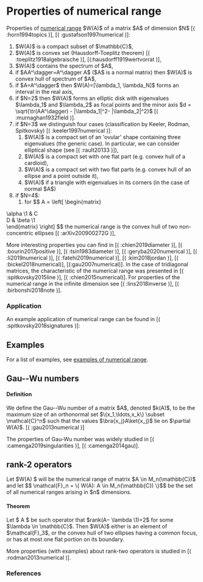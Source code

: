 Properties of numerical range
=============================

Properties of [numerical range](/numerical-range/) \$W(A)\$ of a matrix
\$A\$ of dimension \$N\$ \[( :horn1994topics )\], \[(
:gustafson1997numerical )\]:

1.  \$W(A)\$ is a compact subset of \$\\mathbb{C}\$,
2.  \$W(A)\$ is convex set (Hausdorff-Toeplitz theorem) \[(
    :toeplitz1918algebraische )\], \[(:hausdorff1919wertvorrat )\],
3.  \$W(A)\$ contains the spectrum of \$A\$,
4.  if \$AA\^\\dagger=A\^\\dagger A\$ (\$A\$ is a normal matrix) then
    \$W(A)\$ is convex hull of spectrum of \$A\$,
5.  if \$A=A\^\\dagger\$ then \$W(A)=\[\\lambda_1, \\lambda_N\]\$ forms
    an interval in the real axis,
6.  if \$N=2\$ then \$W(A)\$ forms an elliptic disk with eigenvalues
    \$\\lambda_1\$ and \$\\lambda_2\$ as focal points and the minor axis
    \$d = \\sqrt{\\tr(AA\^\\dagger) - \|\\lambda_1\|\^2-
    \|\\lambda_2\|\^2}\$ \[( :murnaghan1932field )\].
7.  if \$N=3\$ we distinguish four cases (classification by Keeler,
    Rodman, Spitkovsky) \[( :keeler1997numerical )\]:
    1.  \$W(A)\$ is a compact set of an \'ovular\' shape containing
        three eigenvalues (the generic case). In particular, we can
        consider elliptical shape (see \[( :rault20133 )\]),
    2.  \$W(A)\$ is a compact set with one flat part (e.g. convex hull
        of a cardioid),
    3.  \$W(A)\$ is a compact set with two flat parts (e.g. convex hull
        of an ellipse and a point outside it),
    4.  \$W(A)\$ if a triangle with eigenvalues in its corners (in the
        case of normal \$A\$)
8.  if \$N=4\$:
    1.  for \$\$ A = \\left\[ \\begin{matrix}

\\alpha \\1 & C\
D & \\beta \\1\
\\end{matrix} \\right\] \$\$ the numerical range is the convex hull of
two non-concentric ellipses \[( :arXiv200900272G )\],

More interesting properties you can find in \[( :chien2019diameter )\],
\[( :bourin2017positive )\], \[( :tsin1983diameter )\], \[(
:geryba2020numerical )\], \[( :li2019numerical )\], \[(
:fatehi2019numerical )\], \[( :kim2018jordan )\], \[(
:bickel2018numerical)\], \[(:gau2007numerical)\]. In the case of
tridiagonal matrices, the characteristic of the numerical range was
presented in \[( :spitkovsky2015line )\], \[( :chien2015numerical)\].
For properties of the numerical range in the infinite dimension see \[(
:lins2018inverse )\], \[( :birbonshi2018note )\].

### Application

An example application of numerical range can be found in \[(
:spitkovsky2018signatures )\]:

Examples
--------

For a list of examples, see [examples of numerical
range](/numerical-range/examples).

Gau--Wu numbers
---------------

#### Definition

We define the Gau--Wu number of a matrix \$A\$, denoted \$k(A)\$, to be
the maximum size of an orthonormal set \$\\{x_1,\\ldots,x_k\\} \\subset
\\mathcal{C}\^n\$ such that the values \$\\bra{x_j}A\\ket{x_j}\$ lie on
\$\\partial W(A)\$. \[( :gau2013numerical )\]

The properties of Gau-Wu number was widely studied in \[(
:camenga2019singularities )\], \[( :camenga2014gau)\].

rank-2 operators
----------------

Let \$W(A) \$ will be the numerical range of matrix \$A \\in
M_n(\\mathbb{C})\$ and let \$\$ \\mathcal{F}\_n = \\{ W(A): A \\in
M_n(\\mathbb{C}) \\}\$\$ be the set of all numerical ranges arising in
\$n\$ dimensions.

#### Theorem

Let \$ A \$ be such operator that \$rank(A− \\lambda \\1)=2\$ for some
\$\\lambda \\in \\mathbb{C}\$. Then \$W(A)\$ either is an element of
\$\\mathcal{F}\_3\$, or the convex hull of two ellipses having a common
focus, or has at most one flat portion on its boundary.

More properties (with examples) about rank-two operators is studied in
\[( :rodman2013numerical )\].

### References
